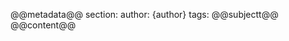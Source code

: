 @@metadata@@
section:
author: {author}
tags:
@@subjectt@@
<put in your headline>
@@content@@
<put in your content here>
